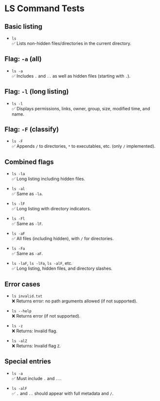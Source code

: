# LS Command Tests

## Basic listing
- `ls`  
  ✅ Lists non-hidden files/directories in the current directory.

## Flag: `-a` (all)
- `ls -a`  
  ✅ Includes `.` and `..` as well as hidden files (starting with `.`).

## Flag: `-l` (long listing)
- `ls -l`  
  ✅ Displays permissions, links, owner, group, size, modified time, and name.

## Flag: `-F` (classify)
- `ls -F`  
  ✅ Appends `/` to directories, `*` to executables, etc. (only `/` implemented).

## Combined flags
- `ls -la`  
  ✅ Long listing including hidden files.
  
- `ls -al`  
  ✅ Same as `-la`.

- `ls -lF`  
  ✅ Long listing with directory indicators.

- `ls -Fl`  
  ✅ Same as `-lF`.

- `ls -aF`  
  ✅ All files (including hidden), with `/` for directories.

- `ls -Fa`  
  ✅ Same as `-aF`.

- `ls -laF`, `ls -lFa`, `ls -alF`, etc.  
  ✅ Long listing, hidden files, and directory slashes.

## Error cases
- `ls invalid.txt`  
  ❌ Returns error: no path arguments allowed (if not supported).

- `ls --help`  
  ❌ Returns error (if not supported).

- `ls -z`  
  ❌ Returns: Invalid flag.

- `ls -alZ`  
  ❌ Returns: Invalid flag `Z`.

## Special entries
- `ls -a`  
  ✅ Must include `.` and `..`.

- `ls -alF`  
  ✅ `.` and `..` should appear with full metadata and `/`.
